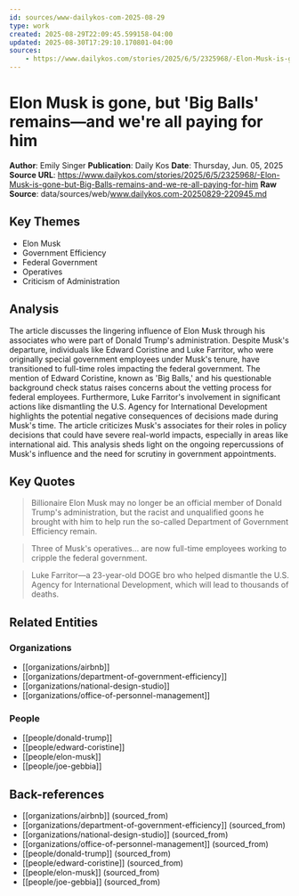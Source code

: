 ```yaml
---
id: sources/www-dailykos-com-2025-08-29
type: work
created: 2025-08-29T22:09:45.599158-04:00
updated: 2025-08-30T17:29:10.170801-04:00
sources:
    - https://www.dailykos.com/stories/2025/6/5/2325968/-Elon-Musk-is-gone-but-Big-Balls-remains-and-we-re-all-paying-for-him
---
```


# Elon Musk is gone, but 'Big Balls' remains—and we're all paying for him

**Author**: Emily Singer
**Publication**: Daily Kos
**Date**: Thursday, Jun. 05, 2025
**Source URL**: https://www.dailykos.com/stories/2025/6/5/2325968/-Elon-Musk-is-gone-but-Big-Balls-remains-and-we-re-all-paying-for-him
**Raw Source**: data/sources/web/www.dailykos.com-20250829-220945.md

## Key Themes

- Elon Musk
- Government Efficiency
- Federal Government
- Operatives
- Criticism of Administration

## Analysis

The article discusses the lingering influence of Elon Musk through his associates who were part of Donald Trump's administration. Despite Musk's departure, individuals like Edward Coristine and Luke Farritor, who were originally special government employees under Musk's tenure, have transitioned to full-time roles impacting the federal government. The mention of Edward Coristine, known as 'Big Balls,' and his questionable background check status raises concerns about the vetting process for federal employees. Furthermore, Luke Farritor's involvement in significant actions like dismantling the U.S. Agency for International Development highlights the potential negative consequences of decisions made during Musk's time. The article criticizes Musk's associates for their roles in policy decisions that could have severe real-world impacts, especially in areas like international aid. This analysis sheds light on the ongoing repercussions of Musk's influence and the need for scrutiny in government appointments.

## Key Quotes

> Billionaire Elon Musk may no longer be an official member of Donald Trump's administration, but the racist and unqualified goons he brought with him to help run the so-called Department of Government Efficiency remain.

> Three of Musk's operatives... are now full-time employees working to cripple the federal government.

> Luke Farritor—a 23-year-old DOGE bro who helped dismantle the U.S. Agency for International Development, which will lead to thousands of deaths.

## Related Entities

### Organizations
- [[organizations/airbnb]]
- [[organizations/department-of-government-efficiency]]
- [[organizations/national-design-studio]]
- [[organizations/office-of-personnel-management]]

### People
- [[people/donald-trump]]
- [[people/edward-coristine]]
- [[people/elon-musk]]
- [[people/joe-gebbia]]

## Back-references
<!-- Auto-maintained by the system -->
- [[organizations/airbnb]] (sourced_from)
- [[organizations/department-of-government-efficiency]] (sourced_from)
- [[organizations/national-design-studio]] (sourced_from)
- [[organizations/office-of-personnel-management]] (sourced_from)
- [[people/donald-trump]] (sourced_from)
- [[people/edward-coristine]] (sourced_from)
- [[people/elon-musk]] (sourced_from)
- [[people/joe-gebbia]] (sourced_from)

